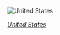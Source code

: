 
![United States](https://www.gstatic.com/prettyearth/assets/full/2239.jpg)

*[United States](https://www.google.com/maps/@47.583187,-103.37941,14z/data=!3m1!1e3)*
